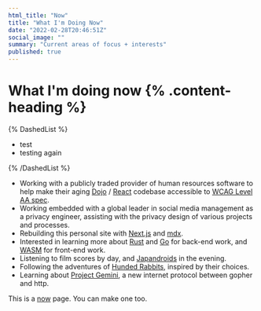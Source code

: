 ```yaml
---
html_title: "Now"
title: "What I'm Doing Now"
date: "2022-02-28T20:46:51Z"
social_image: ""
summary: "Current areas of focus + interests"
published: true
---
```


# What I'm doing now {% .content-heading %}

{% DashedList %}

- test
- testing again

{% /DashedList %}

- Working with a publicly traded provider of human resources software to help make their aging [Dojo](https://dojotoolkit.org/) / [React](https://reactjs.org/) codebase accessible to [WCAG Level AA spec](https://www.w3.org/WAI/WCAG2AA-Conformance).
- Working embedded with a global leader in social media management as a privacy engineer, assisting with the privacy design of various projects and processes.
- Rebuilding this personal site with [Next.js](https://nextjs.org/) and [mdx](https://mdxjs.com).
- Interested in learning more about [Rust](https://www.rust-lang.org/) and [Go](https://golang.org/) for back-end work, and [WASM](https://webassembly.org/) for front-end work.
- Listening to film scores by day, and [Japandroids](https://japandroids.com/) in the evening.
- Following the adventures of [Hunded Rabbits](https://100r.co/site/home.html), inspired by their choices.
- Learning about [Project Gemini](https://gemini.circumlunar.space/), a new internet protocol between gopher and http.

This is a [now](https://nownownow.com/about) page. You can make one too.
